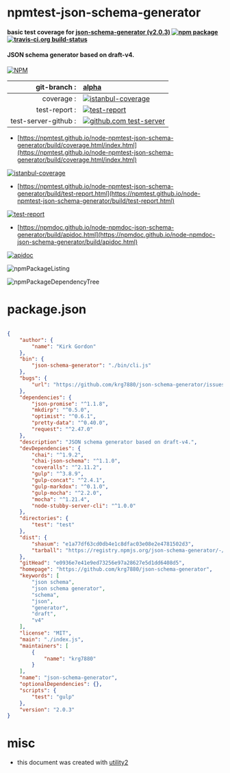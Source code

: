 # npmtest-json-schema-generator

#### basic test coverage for  [json-schema-generator (v2.0.3)](https://github.com/krg7880/json-schema-generator)  [![npm package](https://img.shields.io/npm/v/npmtest-json-schema-generator.svg?style=flat-square)](https://www.npmjs.org/package/npmtest-json-schema-generator) [![travis-ci.org build-status](https://api.travis-ci.org/npmtest/node-npmtest-json-schema-generator.svg)](https://travis-ci.org/npmtest/node-npmtest-json-schema-generator)

#### JSON schema generator based on draft-v4.

[![NPM](https://nodei.co/npm/json-schema-generator.png?downloads=true&downloadRank=true&stars=true)](https://www.npmjs.com/package/json-schema-generator)

| git-branch : | [alpha](https://github.com/npmtest/node-npmtest-json-schema-generator/tree/alpha)|
|--:|:--|
| coverage : | [![istanbul-coverage](https://npmtest.github.io/node-npmtest-json-schema-generator/build/coverage.badge.svg)](https://npmtest.github.io/node-npmtest-json-schema-generator/build/coverage.html/index.html)|
| test-report : | [![test-report](https://npmtest.github.io/node-npmtest-json-schema-generator/build/test-report.badge.svg)](https://npmtest.github.io/node-npmtest-json-schema-generator/build/test-report.html)|
| test-server-github : | [![github.com test-server](https://npmtest.github.io/node-npmtest-json-schema-generator/GitHub-Mark-32px.png)](https://npmtest.github.io/node-npmtest-json-schema-generator/build/app/index.html) | | build-artifacts : | [![build-artifacts](https://npmtest.github.io/node-npmtest-json-schema-generator/glyphicons_144_folder_open.png)](https://github.com/npmtest/node-npmtest-json-schema-generator/tree/gh-pages/build)|

- [https://npmtest.github.io/node-npmtest-json-schema-generator/build/coverage.html/index.html](https://npmtest.github.io/node-npmtest-json-schema-generator/build/coverage.html/index.html)

[![istanbul-coverage](https://npmtest.github.io/node-npmtest-json-schema-generator/build/screenCapture.buildCi.browser.%252Ftmp%252Fbuild%252Fcoverage.lib.html.png)](https://npmtest.github.io/node-npmtest-json-schema-generator/build/coverage.html/index.html)

- [https://npmtest.github.io/node-npmtest-json-schema-generator/build/test-report.html](https://npmtest.github.io/node-npmtest-json-schema-generator/build/test-report.html)

[![test-report](https://npmtest.github.io/node-npmtest-json-schema-generator/build/screenCapture.buildCi.browser.%252Ftmp%252Fbuild%252Ftest-report.html.png)](https://npmtest.github.io/node-npmtest-json-schema-generator/build/test-report.html)

- [https://npmdoc.github.io/node-npmdoc-json-schema-generator/build/apidoc.html](https://npmdoc.github.io/node-npmdoc-json-schema-generator/build/apidoc.html)

[![apidoc](https://npmdoc.github.io/node-npmdoc-json-schema-generator/build/screenCapture.buildCi.browser.%252Ftmp%252Fbuild%252Fapidoc.html.png)](https://npmdoc.github.io/node-npmdoc-json-schema-generator/build/apidoc.html)

![npmPackageListing](https://npmtest.github.io/node-npmtest-json-schema-generator/build/screenCapture.npmPackageListing.svg)

![npmPackageDependencyTree](https://npmtest.github.io/node-npmtest-json-schema-generator/build/screenCapture.npmPackageDependencyTree.svg)



# package.json

```json

{
    "author": {
        "name": "Kirk Gordon"
    },
    "bin": {
        "json-schema-generator": "./bin/cli.js"
    },
    "bugs": {
        "url": "https://github.com/krg7880/json-schema-generator/issues"
    },
    "dependencies": {
        "json-promise": "^1.1.8",
        "mkdirp": "^0.5.0",
        "optimist": "^0.6.1",
        "pretty-data": "^0.40.0",
        "request": "^2.47.0"
    },
    "description": "JSON schema generator based on draft-v4.",
    "devDependencies": {
        "chai": "^1.9.2",
        "chai-json-schema": "^1.1.0",
        "coveralls": "^2.11.2",
        "gulp": "^3.8.9",
        "gulp-concat": "^2.4.1",
        "gulp-markdox": "^0.1.0",
        "gulp-mocha": "^2.2.0",
        "mocha": "^1.21.4",
        "node-stubby-server-cli": "^1.0.0"
    },
    "directories": {
        "test": "test"
    },
    "dist": {
        "shasum": "e1a77df63cd0db4e1c8dfac03e08e2e4781502d3",
        "tarball": "https://registry.npmjs.org/json-schema-generator/-/json-schema-generator-2.0.3.tgz"
    },
    "gitHead": "e0936e7e41e9ed73256e97a28627e5d1dd6408d5",
    "homepage": "https://github.com/krg7880/json-schema-generator",
    "keywords": [
        "json schema",
        "json schema generator",
        "schema",
        "json",
        "generator",
        "draft",
        "v4"
    ],
    "license": "MIT",
    "main": "./index.js",
    "maintainers": [
        {
            "name": "krg7880"
        }
    ],
    "name": "json-schema-generator",
    "optionalDependencies": {},
    "scripts": {
        "test": "gulp"
    },
    "version": "2.0.3"
}
```



# misc
- this document was created with [utility2](https://github.com/kaizhu256/node-utility2)

